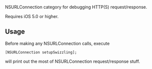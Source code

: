 NSURLConnection category for debugging HTTP(S) request/response.

Requires iOS 5.0 or higher.

Usage
-----

Before making any NSURLConnection calls, execute

    [NSURLConnection setupSwizzling];

will print out the most of NSURLConnection request/response stuff.